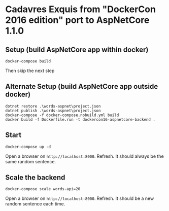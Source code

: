 # Cadavres Exquis from "DockerCon 2016 edition" port to AspNetCore 1.1.0

## Setup (build AspNetCore app within docker)

```
docker-compose build
```

Then skip the next step

## Alternate Setup (build AspNetCore app outside docker)

```
dotnet restore .\words-aspnet\project.json
dotnet publish .\words-aspnet\project.json
docker-compose -f docker-compose.nobuild.yml build
docker build -f Dockerfile.run -t dockercon16-aspnetcore-backend .
```

## Start

```
docker-compose up -d
```

Open a browser on `http://localhost:8000`. Refresh. It should always be the same random sentence.

## Scale the backend

```
docker-compose scale words-api=20
```

Open a browser on `http://localhost:8000`. Refresh. It should be a new random sentence each time.


